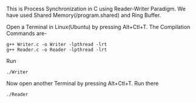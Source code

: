 This is Process Synchronization in C using Reader-Writer Paradigm.
We have used Shared Memory(/program.shared) and Ring Buffer.

Open a Terminal in Linux(Ubuntu) by pressing Alt+Ctl+T.
The Compilation Commands are-

    g++ Writer.c -o Writer -lpthread -lrt
    g++ Reader.c -o Reader -lpthread -lrt
    
Run 

    ./Writer

Now open another Terminal  by pressing Alt+Ctl+T.
Run there 

    ./Reader